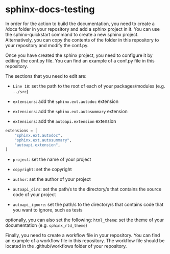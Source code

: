 # sphinx-docs-testing
 
In order for the action to build the documentation, you need to create a /docs folder in your repository and add a sphinx project in it. You can use the sphinx-quickstart command to create a new sphinx project. Alternatively, you can copy the contents of the folder in this repository to your repository and modify the conf.py.

Once you have created the sphinx project, you need to configure it by editing the conf.py file. You can find an example of a conf.py file in this repository.

The sections that you need to edit are:

- `Line 18`: set the path to the root of each of your packages/modules (e.g. `../src`)


- `extensions`: add the `sphinx.ext.autodoc` extension
- `extensions`: add the `sphinx.ext.autosummary` extension
- `extensions`: add the `autoapi.extension` extension

```python
extensions = [
    "sphinx.ext.autodoc",
    "sphinx.ext.autosummary",
    "autoapi.extension",
]
```

- `project`: set the name of your project
- `copyright`: set the copyright
- `author`: set the author of your project

- `autoapi_dirs`: set the path/s to the directory/s that contains the source code of your project
- `autoapi_ignore`: set the path/s to the directory/s that contains code that you want to ignore, such as tests

optionally, you can also set the following:
`html_theme`: set the theme of your documentation (e.g. `sphinx_rtd_theme`)



Finally, you need to create a workflow file in your repository. You can find an example of a workflow file in this repository. The workflow file should be located in the .github/workflows folder of your repository.
